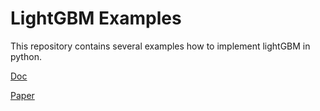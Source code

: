 # LightGBM Examples

This repository contains several examples how to implement lightGBM in python.

[Doc](https://lightgbm.readthedocs.io/en/v3.3.2/)

[Paper](https://www.microsoft.com/en-us/research/publication/lightgbm-a-highly-efficient-gradient-boosting-decision-tree/)

